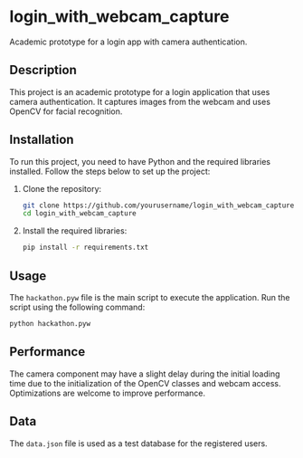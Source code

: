 # login_with_webcam_capture
Academic prototype for a login app with camera authentication.

## Description
This project is an academic prototype for a login application that uses camera authentication. It captures images from the webcam and uses OpenCV for facial recognition.

## Installation
To run this project, you need to have Python and the required libraries installed. Follow the steps below to set up the project:

1. Clone the repository:
    ```bash
    git clone https://github.com/yourusername/login_with_webcam_capture.git
    cd login_with_webcam_capture
    ```

2. Install the required libraries:
    ```bash
    pip install -r requirements.txt
    ```

## Usage
The `hackathon.pyw` file is the main script to execute the application. Run the script using the following command:
```bash
python hackathon.pyw
```

## Performance
The camera component may have a slight delay during the initial loading time due to the initialization of the OpenCV classes and webcam access. Optimizations are welcome to improve performance.

## Data
The `data.json` file is used as a test database for the registered users.
